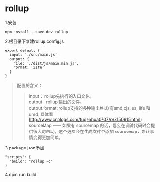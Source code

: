 # rollup

1.安装
```
npm install --save-dev rollup
```

2.根目录下新建rollup.config.js
```
export default {
  input: './src/main.js',
  output: {
    file: './dist/js/main.min.js',
    format: 'iife'
  }
}
```
> 配置的含义：
>> input： rollup先执行的入口文件。<br>
>> output：rollup 输出的文件。<br>
>> output.format: rollup支持的多种输出格式(有amd,cjs, es, iife 和 umd, 具体看 http://www.cnblogs.com/tugenhua0707/p/8150915.html)<br>
>> sourceMap —— 如果有 sourcemap 的话，那么在调试代码时会提供很大的帮助，这个选项会在生成文件中添加 sourcemap，来让事情变得更加简单。

3.package.json添加
```
"scripts": {
  "build": "rollup -c"
}
```

4.npm run build